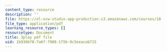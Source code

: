 ```yaml
---
content_type: resource
description: ''
file: https://ol-ocw-studio-app-production.s3.amazonaws.com/courses/18-086-mathematical-methods-for-engineers-ii-spring-2006/1b936bf87a6f79081f5b9c5eeacab715_ZPmBMd6OZeQ.pdf
file_type: application/pdf
learning_resource_types: []
resourcetype: Document
title: 3play pdf file
uid: 1b936bf8-7a6f-7908-1f5b-9c5eeacab715
---
```

